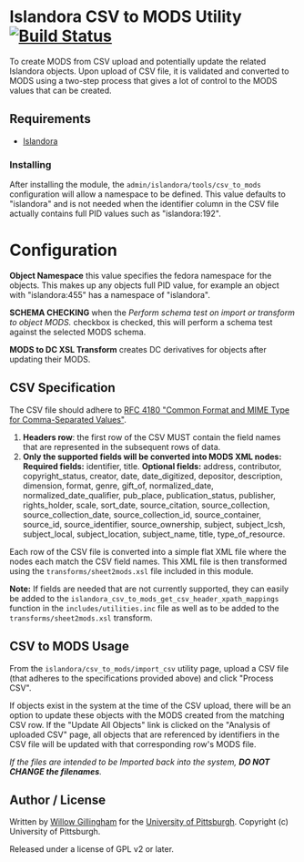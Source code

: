 # Islandora CSV to MODS Utility [![Build Status](https://travis-ci.org/ulsdevteam/islandora_csv_to_mods.png?branch=7.x)](https://travis-ci.org/ulsdevteam/islandora_csv_to_mods)
To create MODS from CSV upload and potentially update the related Islandora objects.  Upon upload of CSV file, it is validated and converted to MODS using a two-step process that gives a lot of control to the MODS values that can be created.

## Requirements

* [Islandora](https://github.com/Islandora/islandora)

### Installing
After installing the module, the `admin/islandora/tools/csv_to_mods` configuration will allow a namespace to be defined.  This value defaults to "islandora" and is not needed when the identifier column in the CSV file actually contains full PID values such as "islandora:192".

# Configuration
**Object Namespace** this value specifies the fedora namespace for the objects.  This makes up any objects full PID value, for example an object with "islandora:455" has a namespace of "islandora".

**SCHEMA CHECKING** when the *Perform schema test on import or transform to object MODS.* checkbox is checked, this will perform a schema test against the selected MODS schema.

**MODS to DC XSL Transform** creates DC derivatives for objects after updating their MODS.


## CSV Specification
The CSV file should adhere to [RFC 4180 "Common Format and MIME Type for Comma-Separated Values"](https://tools.ietf.org/html/rfc4180).

1. **Headers row**:  the first row of the CSV MUST contain the field names that are represented in the subsequent rows of data.
2. **Only the supported fields will be converted into MODS XML nodes:**
  **Required fields:** identifier, title. 
  **Optional fields:** address, contributor, copyright_status, creator, date, date_digitized, depositor, description, dimension, format, genre, gift_of, normalized_date, normalized_date_qualifier, pub_place, publication_status, publisher, rights_holder, scale, sort_date, source_citation, source_collection, source_collection_date, source_collection_id, source_container, source_id, source_identifier, source_ownership, subject, subject_lcsh, subject_local, subject_location, subject_name, title, type_of_resource.

Each row of the CSV file is converted into a simple flat <sheet> XML file where the nodes each match the CSV field names.  This <sheet> XML file is then transformed using the `transforms/sheet2mods.xsl` file included in this module.

**Note:** If fields are needed that are not currently supported, they can easily be added to the `islandora_csv_to_mods_get_csv_header_xpath_mappings` function in the `includes/utilities.inc` file as well as to be added to the `transforms/sheet2mods.xsl` transform.

## CSV to MODS Usage
From the `islandora/csv_to_mods/import_csv` utility page, upload a CSV file (that adheres to the specifications provided above) and click "Process CSV".

If objects exist in the system at the time of the CSV upload, there will be an option to update these objects with the MODS created from the matching CSV row.  If the "Update All Objects" link is clicked on the "Analysis of uploaded CSV" page, all objects that are referenced by identifiers in the CSV file will be updated with that corresponding row's MODS file.

*If the files are intended to be Imported back into the system, **DO NOT CHANGE the filenames**.*


## Author / License

Written by [Willow Gillingham](https://github.com/bgilling) for the [University of Pittsburgh](http://www.pitt.edu).  Copyright (c) University of Pittsburgh.

Released under a license of GPL v2 or later.
